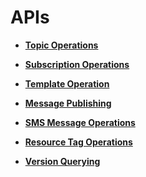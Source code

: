 # APIs<a name="smn_api_50000"></a>

-   **[Topic Operations](topic-operations.md)**  

-   **[Subscription Operations](subscription-operations.md)**  

-   **[Template Operation](template-operation.md)**  

-   **[Message Publishing](message-publishing.md)**  

-   **[SMS Message Operations](sms-message-operations.md)**  

-   **[Resource Tag Operations](resource-tag-operations.md)**  

-   **[Version Querying](version-querying.md)**  


